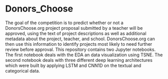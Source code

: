 # Donors_Choose
The goal of the competition is to predict whether or not a DonorsChoose.org project proposal submitted by a teacher will be approved, using the text of project descriptions as well as additional metadata about the project, teacher, and school. DonorsChoose.org can then use this information to identify projects most likely to need further review before approval. This repository contains two Jupyter notebooks. The first notebook deals with the EDA an data visualization using TSNE. The second notebook deals with three different deep learning architectures which were built by applying LSTM and CNN1D on the textual and categorical data. 
